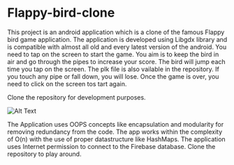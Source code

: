 # Flappy-bird-clone

This project is an android application which is a clone of the famous Flappy bird game application. The application is developed using Libgdx library and is compatible with almost all old and every latest version of the android. You need to tap on the screen to start the game. You aim is to keep the bird in air and go through the pipes to increase your score. The bird will jump each time you tap on the screen. The plk file is also vailable in the repository. If you touch any pipe or fall down, you will lose. Once the game is over, you need to click on the screen tos tart again.

Clone the repository for development purposes.

![Alt Text](/FlappyBird.gif)

The Application uses OOPS concepts like encapsulation and modularity for removing redundancy from the code. The app works within the complexity of O(n) with the use of proper datastructure like HashMaps. The application uses Internet permission to connect to the Firebase database. Clone the repository to play around. 
